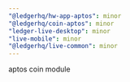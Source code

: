 ```yaml
---
"@ledgerhq/hw-app-aptos": minor
"@ledgerhq/coin-aptos": minor
"ledger-live-desktop": minor
"live-mobile": minor
"@ledgerhq/live-common": minor
---
```


aptos coin module
